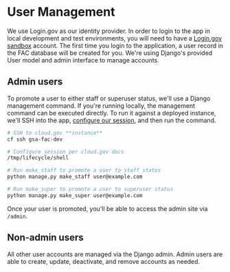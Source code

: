 # User Management

We use Login.gov as our identity provider. In order to login to the app in local development and test environments, you will need to have a [Login.gov sandbox](https://idp.int.identitysandbox.gov/) account. The first time you login to the application, a user record in the FAC database will be created for you. We're using Django's provided User model and admin interface to manage accounts.

## Admin users

To promote a user to either staff or superuser status, we'll use a Django management command. If you're running locally, the management command can be executed directly. To run it against a deployed instance, we'll SSH into the app, [configure our session](https://cloud.gov/docs/management/using-ssh/#application-debugging-tips), and then run the command.

```bash
# SSH to cloud.gov **instance**
cf ssh gsa-fac-dev

# Configure session per cloud.gov docs
/tmp/lifecycle/shell

# Run make_staff to promote a user to staff status
python manage.py make_staff user@example.com

# Run make_super to promote a user to superuser status
python manage.py make_super user@example.com
```

Once your user is promoted, you'll be able to access the admin site via `/admin`.

## Non-admin users

All other user accounts are managed via the Django admin. Admin users are able to create, update, deactivate, and remove accounts as needed.
